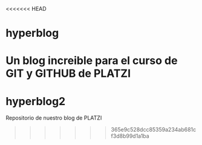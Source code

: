 <<<<<<< HEAD
# hyperblog
Un blog increible para el curso de GIT y GITHUB de PLATZI
=======
# hyperblog2
Repositorio de nuestro blog de PLATZI
>>>>>>> 365e9c528dcc85359a234ab681cf3d8b99d1a1ba
